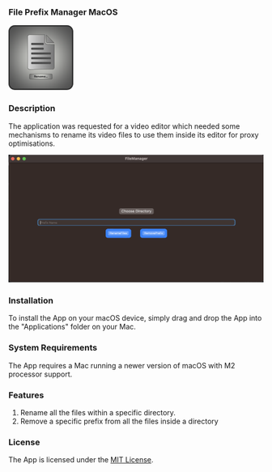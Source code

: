 ### File Prefix Manager MacOS

![App Logo](https://github.com/GalatanuBogdan/FileManagerMacOS/blob/main/FileManager/Assets.xcassets/AppIcon.appiconset/128x128.png)

### Description
The application was requested for a video editor which needed some mechanisms to rename its video files to use them inside its editor for proxy optimisations. 


![App UI](https://github.com/GalatanuBogdan/FileManagerMacOS/blob/main/Screenshot%202023-07-30%20at%2015.21.01.png)

### Installation

To install the App on your macOS device, simply drag and drop the App into the "Applications" folder on your Mac.

### System Requirements

The App requires a Mac running a newer version of macOS with M2 processor support.

### Features

1)  Rename all the files within a specific directory.
2)  Remove a specific prefix from all the files inside a directory

### License

The App is licensed under the [MIT License](https://github.com/GalatanuBogdan/FileManagerMacOS/blob/main/LICENSE).
